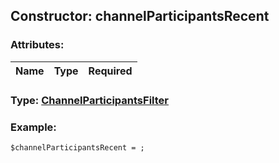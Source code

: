 ## Constructor: channelParticipantsRecent  

### Attributes:

| Name     |    Type       | Required |
|----------|:-------------:|---------:|


### Type: [ChannelParticipantsFilter](../types/ChannelParticipantsFilter.md)

### Example:


```
$channelParticipantsRecent = ;
```